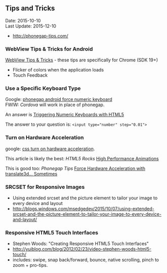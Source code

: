 ## Tips and Tricks ##
Date: 2015-10-10<br>
Last Update: 2015-12-10

* http://phonegap-tips.com/

### WebView Tips & Tricks for Android ###

[WebView Tips & Tricks](https://developer.chrome.com/multidevice/webview/tipsandtricks) - these tips are specifically for Chrome (SDK 19+)

- Flicker of colors when the application loads
- Touch Feedback

### Use a Specific Keyboard Type ###

Google: [phonegap android force numeric keyboard](https://www.google.com/search?q=phonegap+android+force+numeric+keyboard)<br>
FWIW: *Cordova* will work in place of phonegap.

An answer is [Triggering Numeric Keyboards with HTML5](http://blog.pamelafox.org/2012/05/triggering-numeric-keyboards-with-html5.html)

The answer to your question is: `<input type="number" step="0.01">`


### Turn on Hardware Acceleration ###
google: [css turn on hardware acceleration](https://www.google.com/search?q=css+turn+on+hardware+acceleration).

This article is likely the best: *HTML5 Rocks* [High Performance Animations](http://www.html5rocks.com/en/tutorials/speed/high-performance-animations/)

This is good too: *Phonegap Tips* [Force Hardware Acceleration with translate3d... Sometimes](http://phonegap-tips.com/articles/force-hardware-acceleration-with-translate3d-sometimes.html)

### SRCSET for Responsive Images ###

* Using extended srcset and the picture element to tailor your image to every device and layout
* http://blogs.windows.com/msedgedev/2015/10/07/using-extended-srcset-and-the-picture-element-to-tailor-your-image-to-every-device-and-layout/


### Responsive HTML5 Touch Interfaces ###

* Stephen Woods: "Creating Responsive HTML5 Touch Interfaces"
* http://yuiblog.com/blog/2012/02/23/video-stephen-woods-html5-touch/
* includes: swipe, snap back/forward, bounce, native scrolling, pinch to zoom + pro-tips.



